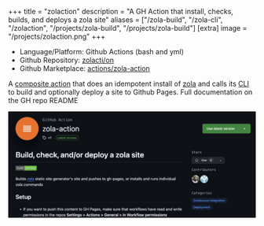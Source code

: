 +++
title = "zolaction"
description = "A GH Action that install, checks, builds, and deploys a zola site"
aliases = ["/zola-build", "/zola-cli", "/zolaction", "/projects/zola-build", "/projects/zola-build"]
[extra]
image = "/projects/zolaction.png"
+++

- Language/Platform: Github Actions (bash and yml)
- Github Repository: [zolacti/on](https://github.com/zolacti/on)
- Github Marketplace: [actions/zola-action](https://github.com/marketplace/actions/zola-action)

A [composite action](https://docs.github.com/en/actions/creating-actions/creating-a-composite-action) that does an idempotent install of [zola](https://www.getzola.org/) and calls its [CLI](https://www.getzola.org/documentation/getting-started/cli-usage/) to build and optionally deploy a site to Github Pages. Full documentation on the GH repo README

![image](/projects/zolaction.png)